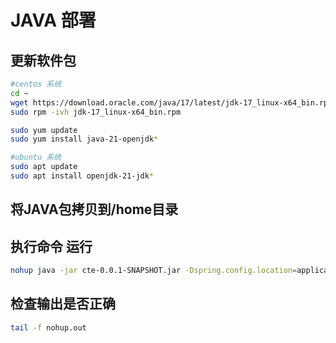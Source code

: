 # JAVA 部署

## 更新软件包

```Bash
#centos 系统 
cd ~
wget https://download.oracle.com/java/17/latest/jdk-17_linux-x64_bin.rpm
sudo rpm -ivh jdk-17_linux-x64_bin.rpm

sudo yum update 
sudo yum install java-21-openjdk*

#ubuntu 系统
sudo apt update 
sudo apt install openjdk-21-jdk*

```

## 将JAVA包拷贝到/home目录

## 执行命令 运行

```Bash
nohup java -jar cte-0.0.1-SNAPSHOT.jar -Dspring.config.location=application.properties &

```

## 检查输出是否正确

```Bash
tail -f nohup.out
```





